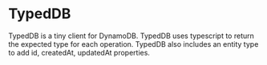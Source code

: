 # TypedDB
TypedDB is a tiny client for DynamoDB. 
TypedDB uses typescript to return the expected type for each operation. 
TypedDB also includes an entity type to add id, createdAt, updatedAt properties.
